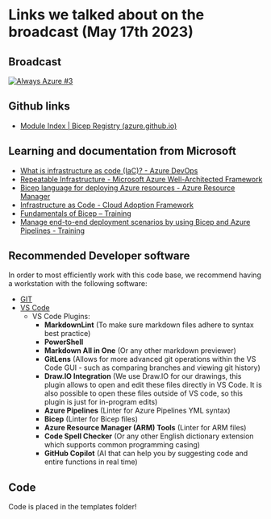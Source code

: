 # Links we talked about on the broadcast (May 17th 2023)

## Broadcast
[![Always Azure #3](https://img.youtube.com/vi/4ogMzNGbfDM/maxresdefault.jpg)](https://www.youtube.com/live/4ogMzNGbfDM?si=eRsDswAwAO6B1FRf)
## Github links

- [Module Index | Bicep Registry (azure.github.io)](https://azure.github.io/bicep-registry-modules/)

## Learning and documentation from Microsoft

- [What is infrastructure as code (IaC)? - Azure DevOps](https://learn.microsoft.com/en-us/devops/deliver/what-is-infrastructure-as-code)
- [Repeatable Infrastructure - Microsoft Azure Well-Architected Framework](https://learn.microsoft.com/en-us/azure/well-architected/devops/automation-infrastructure)
- [Bicep language for deploying Azure resources - Azure Resource Manager](https://learn.microsoft.com/en-us/azure/azure-resource-manager/bicep/overview?tabs=bicep)
- [Infrastructure as Code - Cloud Adoption Framework](https://learn.microsoft.com/en-us/azure/cloud-adoption-framework/ready/considerations/infrastructure-as-code)
- [Fundamentals of Bicep – Training](https://learn.microsoft.com/en-us/training/paths/fundamentals-bicep/)
- [Manage end-to-end deployment scenarios by using Bicep and Azure Pipelines - Training](https://learn.microsoft.com/en-us/training/modules/manage-end-end-deployment-scenarios-using-bicep-azure-pipelines/)

## Recommended Developer software

In order to most efficiently work with this code base, we recommend having a workstation with the following software:

- [GIT](https://git-scm.com/)
- [VS Code](https://code.visualstudio.com/)
  - VS Code Plugins:
    - **MarkdownLint** (To make sure markdown files adhere to syntax best practice)
    - **PowerShell**
    - **Markdown All in One** (Or any other markdown previewer)
    - **GitLens** (Allows for more advanced git operations within the VS Code GUI - such as comparing branches and viewing git history)
    - **Draw.IO Integration** (We use Draw.IO for our drawings, this plugin allows to open and edit these files directly in VS Code. It is also possible to open these files outside of VS code, so this plugin is just for in-program edits)
    - **Azure Pipelines** (Linter for Azure Pipelines YML syntax)
    - **Bicep** (Linter for Bicep files)
    - **Azure Resource Manager (ARM) Tools** (Linter for ARM files)
    - **Code Spell Checker** (Or any other English dictionary extension which supports common programming casing)
    - **GitHub Copilot** (AI that can help you by suggesting code and entire functions in real time)


## Code

Code is placed in the templates folder!
